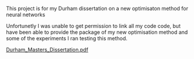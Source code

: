 This project is for my Durham dissertation on a new optimisaton method for neural networks

Unfortunetly I was unable to get permission to link all my code code, but have been able to provide the package of my new optimisation method and some of the experiments I ran testing this method.


[Durham_Masters_Dissertation.pdf](https://github.com/RobertEdwardLewis/SummativeDurhamRob/files/7727194/Durham_Masters_Dissertation.pdf)


